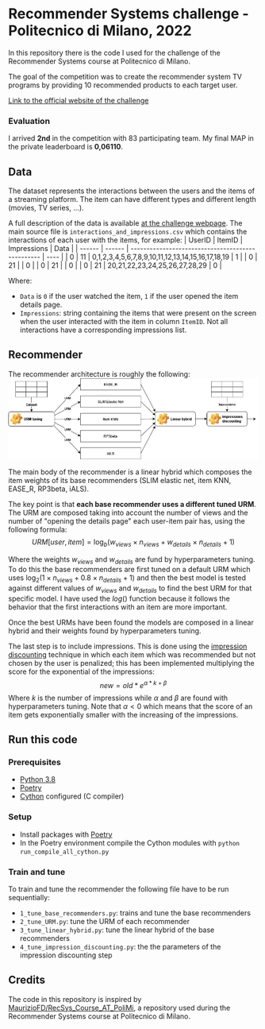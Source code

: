 # Recommender Systems challenge - Politecnico di Milano, 2022
In this repository there is the code I used for the challenge of the Recommender Systems course at Politecnico di Milano.

The goal of the competition was to create the recommender system TV programs by providing 10 recommended products to each target user.

[Link to the official website of the challenge](https://www.kaggle.com/competitions/recommender-system-2022-challenge-polimi)

### Evaluation
I arrived **2nd** in the competition with 83 participating team. My final MAP in the private leaderboard is **0,06110**.

## Data
The dataset represents the interactions between the users and the items of a streaming platform. The item can have different types and different length (movies, TV series, ...).

A full description of the data is available [at the challenge webpage](https://www.kaggle.com/competitions/recommender-system-2022-challenge-polimi/data). The main source file is `interactions_and_impressions.csv` which contains the interactions of each user with the items, for example:
| UserID | ItemID | Impressions                                       | Data |
| ------ | ------ | ------------------------------------------------- | ---- |
| 0      | 11     | 0,1,2,3,4,5,6,7,8,9,10,11,12,13,14,15,16,17,18,19 | 1    |
| 0      | 21     |                                                   | 0    |
| 0      | 21     |                                                   | 0    |
| 0      | 21     | 20,21,22,23,24,25,26,27,28,29                     | 0    |

Where:
- `Data` is `0` if the user watched the item, `1` if the user opened the item details page.
- `Impressions`: string containing the items that were present on the screen when the user interacted with the item in column `ItemID`. Not all interactions have a corresponding impressions list.

## Recommender
The recommender architecture is roughly the following:
![Recommender architecture](images/recommender.png "Recommender architecture")

The main body of the recommender is a linear hybrid which composes the item weights of its base recommenders (SLIM elastic net, item KNN, EASE_R, RP3beta, iALS).

The key point is that **each base recommender uses a different tuned URM**. The URM are composed taking into account the number of views and the number of "opening the details page" each user-item pair has, using the following formula:
$$URM[user, item] = \log_b{(w_{views} \times n_{views} + w_{details} \times n_{details} + 1)}$$

Where the weights $w_{views}$ and $w_{details}$ are fund by hyperparameters tuning. To do this the base recommenders are first tuned on a default URM which uses $\log_2{(1 \times n_{views} + 0.8 \times n_{details} + 1)}$ and then the best model is tested against different values of $w_{views}$ and $w_{details}$ to find the best URM for that specific model. I have used the $log()$ function because it follows the behavior that the first interactions with an item are more important.

Once the best URMs have been found the models are composed in a linear hybrid and their weights found by hyperparameters tuning.

The last step is to include impressions. This is done using the [impression discounting](https://dl.acm.org/doi/10.1145/2623330.2623356) technique in which each item which was recommended but not chosen by the user is penalized; this has been implemented multiplying the score for the exponential of the impressions:
$$new = old * e^{\alpha*k+\beta}$$
Where $k$ is the number of impressions while $\alpha$ and $\beta$ are found with hyperparameters tuning. Note that $\alpha < 0$ which means that the score of an item gets exponentially smaller with the increasing of the impressions.

## Run this code
### Prerequisites
- [Python 3.8](https://www.python.org/)
- [Poetry](https://python-poetry.org/)
- [Cython](https://cython.org/) configured (C compiler)

### Setup
- Install packages with [Poetry](https://python-poetry.org/docs/basic-usage/#installing-dependencies)
- In the Poetry environment compile the Cython modules with `python run_compile_all_cython.py`

### Train and tune
To train and tune the recommender the following file have to be run sequentially:
- `1_tune_base_recommenders.py`: trains and tune the base recommenders
- `2_tune_URM.py`: tune the URM of each recommender
- `3_tune_linear_hybrid.py`: tune the linear hybrid of the base recommenders
- `4_tune_impression_discounting.py`: the the parameters of the impression discounting step

## Credits
The code in this repository is inspired by [MaurizioFD/RecSys_Course_AT_PoliMi](https://github.com/MaurizioFD/RecSys_Course_AT_PoliMi), a repository used during the Recommender Systems course at Politecnico di Milano.
